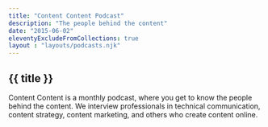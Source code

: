 ```yaml
---
title: "Content Content Podcast"
description: "The people behind the content"
date: "2015-06-02"
eleventyExcludeFromCollections: true
layout : "layouts/podcasts.njk"
---
```


## {{ title }}

Content Content is a monthly podcast, where you get to know the people behind the content. We interview professionals in technical communication, content strategy, content marketing, and others who create content online.

